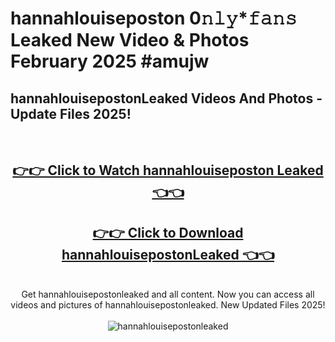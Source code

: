 # hannahlouiseposton 0𝚗𝚕𝚢*𝚏𝚊𝚗𝚜 Leaked New Video & Photos February 2025 #amujw

<h2>hannahlouisepostonLeaked Videos And Photos - Update Files 2025!</h2>
<br>
<div align="center">
<h2><a href="https://mediaupload.pro?title=hannahlouiseposton&ref=11F" rel="nofollow">👉👉 Click to Watch hannahlouiseposton Leaked 👈👈</a></h2>
<h2><a href="https://mediaupload.pro?title=hannahlouiseposton&ref=11F" rel="nofollow">👉👉 Click to Download hannahlouisepostonLeaked 👈👈</a></h2>
<br>
Get hannahlouisepostonleaked and all content. Now you can access all videos and pictures of hannahlouisepostonleaked. New Updated Files 2025!
<br>
<br>
<a href="https://mediaupload.pro?title=hannahlouiseposton&ref=11F" rel="nofollow" data-target="animated-image.originalLink"><img src="https://i.ibb.co/Gkj2r4b/banner.png" alt="hannahlouisepostonleaked" style="max-width: 100%; display: inline-block;" data-target="animated-image.originalImage"></a>
</div>
<br>

